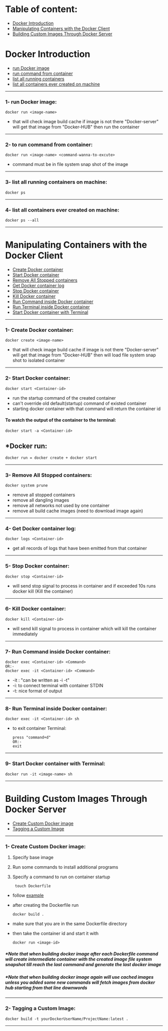 # Table of content:
- [Docker Introduction](#Docker-Introduction)
- [Manipulating Containers with the Docker Client](#Manipulating-Containers-with-the-Docker-Client)
- [Building Custom Images Through Docker Server](#Building-Custom-Images-Through-Docker-Server)

# Docker Introduction
- [run Docker image](#1--run-docker-image)
- [run command from container](#2--to-run-command-from-container)
- [list all running containers](#3--list-all-running-containers-on-machine)
- [list all containers ever created on machine](#4--list-all-containers-ever-created-on-machine)
___
### 1- run Docker image:
    docker run <image-name>
- that will check image build cache if image is not there "Docker-server" will get that image from "Docker-HUB" then run the container
___
### 2- to run command from container:
    docker run <image-name> <command-wanna-to-excute>
- command must be in file system snap shot of the image
___
### 3- list all running containers on machine:
    docker ps  
___
### 4- list all containers ever created on machine:
    docker ps --all
___

# Manipulating Containers with the Docker Client

- [Create Docker container](#1--Create-Docker-container)
- [Start Docker container](#2--Start-Docker-container)
- [Remove All Stopped containers](#3--Remove-All-Stopped-containers)
- [Get Docker container log](#4--Get-Docker-container-log)
- [Stop Docker container](#5--Stop-Docker-container)
- [Kill Docker container](#6--Kill-Docker-container)
- [Run Command inside Docker container](#7--Run-Command-inside-Docker-container)
- [Run Terminal inside Docker container](#8--Run-Terminal-inside-Docker-container)
- [Start Docker container with Terminal](#9--Start-Docker-container-with-Terminal)
___
### 1- Create Docker container:
    docker create <image-name>
- that will check image build cache if image is not there "Docker-server" will get that image from "Docker-HUB" then will load file system snap shot to isolated container
___
### 2- Start Docker container:
    docker start <Container-id> 
- run the startup command of the created container
- can't override old default(startup) command of existed container
- starting docker container with that command will return the container id
#### To watch the output of the container to the terminal:
    docker start -a <Container-id> 
## *Docker run:
    docker run = docker create + docker start
___
### 3- Remove All Stopped containers:
    docker system prune 
- remove all stopped containers
- remove all dangling images
- remove all networks not used by one container
- remove all build cache images (need to download image again)
___
### 4- Get Docker container log:
    docker logs <Container-id>
- get all records of logs that have been emitted from that container
___
### 5- Stop Docker container:
    docker stop <Container-id>
- will send stop signal to  process in container and if exceeded 10s runs docker kill (Kill the container)
___
### 6- Kill Docker container:
    docker kill <Container-id>
- will send kill signal to process in container which will kill the container immediately
___
### 7- Run Command inside Docker container:
    docker exec <Container-id> <Command>
    OR:-
    docker exec -it <Container-id> <Command>
- -it  :  "can be written as -i -t"
- -i: to connect terminal with container STDIN
- -t: nice format of output
___
### 8- Run Terminal inside Docker container:
    docker exec -it <Container-id> sh
- to exit container Terminal:
            
      press "command+d"
      OR:-
      exit
___
### 9- Start Docker container with Terminal:
    docker run -it <image-name> sh
___

# Building Custom Images Through Docker Server

- [Create Custom Docker image](#1--Create-Custom-Docker-image)
- [Tagging a Custom Image](#2--Tagging-a-Custom-Image)
___
### 1- Create Custom Docker image:

1. Specify base image
2. Run some commands to install additional programs
3. Specify a command to run on container startup
    
        touch Dockerfile 

- follow  [example](/DockerCheatSheet/blob/master/docker/custom-docker-image-ex/Dockerfile) 
- after creating the Dockerfile run 
    
      docker build .
- make sure that you are in the same Dockerfile directory 
- then take the container id and start it with

      docker run <image-id>

##### *Note that when building docker image after each Dockerfile command will create intermediate container with the created image file system snapshot till reach the last command and generate the last docker image

##### *Note that when building docker image again will use cached images unless you added some new commands will fetch images from docker hub starting from that line downwords
___
### 2- Tagging a Custom Image:
    docker build -t yourDockerUserName/ProjectName:latest .
___